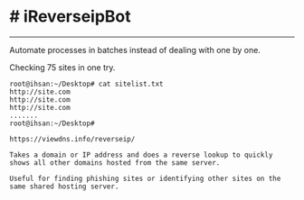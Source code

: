 # # iReverseipBot
* * *

Automate processes in batches instead of dealing with one by one.

Checking 75 sites in one try.
```
root@ihsan:~/Desktop# cat sitelist.txt
http://site.com
http://site.com
http://site.com
.......
root@ihsan:~/Desktop# 
```

```
https://viewdns.info/reverseip/

Takes a domain or IP address and does a reverse lookup to quickly shows all other domains hosted from the same server.

Useful for finding phishing sites or identifying other sites on the same shared hosting server.
```